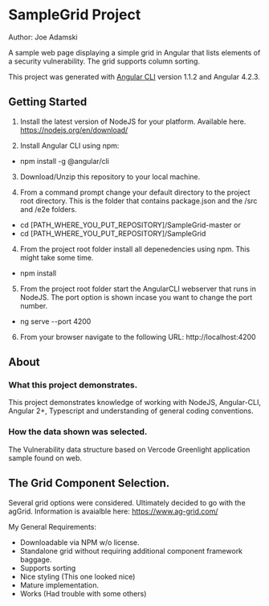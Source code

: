 # SampleGrid Project

Author: Joe Adamski

A sample web page displaying a simple grid in Angular that lists elements of a security vulnerability. The grid supports column sorting.

This project was generated with [Angular CLI](https://github.com/angular/angular-cli) version 1.1.2 and Angular 4.2.3.



## Getting Started

1) Install the latest version of NodeJS for your platform. Available here.
https://nodejs.org/en/download/

2) Install Angular CLI using npm:
- npm install -g @angular/cli

3) Download/Unzip this repository to your local machine.

4) From a command prompt change your default directory to the project root directory. This is the folder that contains package.json and the /src and /e2e folders.
- cd [PATH_WHERE_YOU_PUT_REPOSITORY]/SampleGrid-master
or 
- cd [PATH_WHERE_YOU_PUT_REPOSITORY]/SampleGrid


4) From the project root folder install all depenedencies using npm. This might take some time.
- npm install

5) From the project root folder start the AngularCLI webserver that runs in NodeJS. The port option is shown incase you want to change the port number.
- ng serve --port 4200

6) From your browser navigate to the following URL:
   http://localhost:4200
   

## About

### What this project demonstrates.
This project demonstrates knowledge of working with NodeJS, Angular-CLI, Angular 2+, Typescript and understanding of general coding conventions.

### How the data shown was selected.
The Vulnerability data structure based on Vercode Greenlight application sample found on web.

## The Grid Component Selection.
Several grid options were considered. Ultimately decided to go with the agGrid.
Information is avaialble here: https://www.ag-grid.com/

My General Requirements:
- Downloadable via NPM w/o license.
- Standalone grid without requiring additional component framework baggage.
- Supports sorting
- Nice styling (This one looked nice)
- Mature implementation.
- Works (Had trouble with some others)

